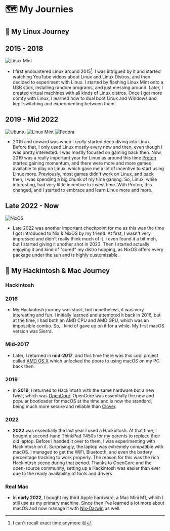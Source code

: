 # 🗺️ My Journies

## 🐧 My Linux Journey

## **2015 - 2018**

![Linux Mint](https://img.shields.io/badge/Linux%20Mint-87CF3E?style=for-the-badge&logo=Linux%20Mint&logoColor=white)

- I first encountered Linux around 2015[^1]. I was intrigued by it and started
watching YouTube videos about Linux and Linux Distros, and then decided to
experiment with Linux. I started by flashing Linux Mint onto a USB stick,
installing random programs, and just messing around. Later, I created virtual
machines with all kinds of Linux distros. Once I got more comfy with Linux, I
learned how to dual boot Linux and Windows and kept switching and experimenting
between them.

## **2019 - Mid 2022**

![Ubuntu](https://img.shields.io/badge/Ubuntu-E95420?style=for-the-badge&logo=ubuntu&logoColor=white)
![Linux Mint](https://img.shields.io/badge/Linux%20Mint-87CF3E?style=for-the-badge&logo=Linux%20Mint&logoColor=white)
![Fedora](https://img.shields.io/badge/Fedora-294172?style=for-the-badge&logo=fedora&logoColor=white)

- 2019 and onward was when I *really* started deep diving into Linux.
Before that, I only used Linux mostly every now and then, even though
I was pretty interested. I was mostly focused on gaming back then.
Now, 2019 was a really important year for Linux as around this time
[Proton](https://github.com/ValveSoftware/Proton) started gaining momentum, and
there were more and more games available to play on Linux, which gave me a lot
of incentive to start using Linux more. Previously, most games didn't work on
Linux, and back then, I was spending a big chunk of my time gaming. So, Linux,
while interesting, had very little incentive to invest time. With Proton, this
changed, and I started to embrace and learn Linux more and more.

## **Late 2022 - Now**

![NixOS](https://img.shields.io/badge/NIXOS-5277C3.svg?style=for-the-badge&logo=NixOS&logoColor=white)

- Late 2022 was another important checkpoint for me as this was the time I got
introduced to Nix & NixOS by my friend. At first, I wasn't very impressed and
didn't really think much of it. I even found it a bit meh, but I started giving
it another shot in 2023. Then I started actually enjoying it and kind of "cured"
my distro hopping, as NixOS offers every package under the sun and is highly
customizable.

## 🍎 My Hackintosh & Mac Journey

### Hackintosh

### **2016**

- My Hackintosh journey was short, but nonetheless, it was very interesting and
fun. I initially learned and attempted it back in 2016, but at the time, I had
both an AMD CPU and AMD GPU, which was an impossible combo. So, I kind of gave
up on it for a while. My first macOS version was Sierra.

### **Mid-2017**

- Later, I returned in **mid-2017**, and this time there was this cool project
called [AMD OS X](https://github.com/AMD-OSX) which unlocked the doors to using
macOS on my PC back then.

### **2019**

- In **2019**, I returned to Hackintosh with the same hardware but a new
twist, which was [OpenCore](https://github.com/acidanthera/OpenCorePkg).
OpenCore was essentially the new and popular bootloader for macOS at the
time and is now the standard, being much more secure and reliable than
[Clover](https://github.com/CloverHackyColor/CloverBootloader).

### **2022**

- **2022** was essentially the last year I used a Hackintosh. At that time, I
bought a second-hand ThinkPad T450s for my parents to replace their old laptop.
Before I handed it over to them, I was experimenting with Hackintosh on it.
Surprisingly, the laptop was extremely compatible with macOS. I managed to get
the WiFi, Bluetooth, and even the battery percentage tracking to work properly.
The reason for this was the rich Hackintosh scene during that period. Thanks to
OpenCore and the open-source community, setting up a Hackintosh was easier than
ever due to the ready availability of tools and drivers.

### Real Mac

- In **early 2022**, I bought my third Apple hardware, a Mac Mini M1, which I
still use as my primary machine. Since then I've learned a lot more about macOS
and now manage it with [Nix-Darwin](https://github.com/LnL7/nix-darwin) as well.

[^1]: I can't recall exact time anymore 😔
